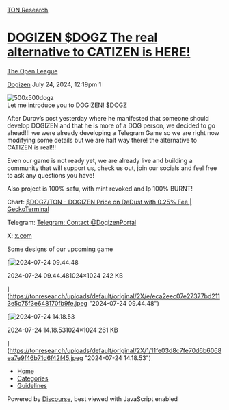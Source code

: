 [TON Research](/)

# [DOGIZEN $DOGZ The real alternative to CATIZEN is HERE!](/t/dogizen-dogz-the-real-alternative-to-catizen-is-here/29386)

[The Open League](/c/the-open-league/56) 

    

[Dogizen](https://tonresear.ch/u/Dogizen)   July 24, 2024, 12:19pm  1

![500x500dogz](https://tonresear.ch/uploads/default/original/2X/e/ec951bd8b37bd383be7b89ae6c8af6da3f7553c4.png)  
Let me introduce you to DOGIZEN! $DOGZ

After Durov’s post yesterday where he manifested that someone should develop DOGIZEN and that he is more of a DOG person, we decided to go ahead!!! we were already developing a Telegram Game so we are right now modifying some details but we are half way there! the alternative to CATIZEN is real!!!

Even our game is not ready yet, we are already live and building a community that will support us, check us out, join our socials and feel free to ask any questions you have!

Also project is 100% safu, with mint revoked and lp 100% BURNT!

Chart: [$DOGZ/TON - DOGIZEN Price on DeDust with 0.25% Fee | GeckoTerminal](https://www.geckoterminal.com/ton/pools/EQDTU0nGHeCkJgPRNHVM2iJGG7jv2YZFywom4cQwhfqVNP_B)

Telegram: [Telegram: Contact @DogizenPortal](https://t.me/DogizenPortal)

X: [x.com](https://x.com/Dogizenonton)

Some designs of our upcoming game

[![2024-07-24 09.44.48](https://tonresear.ch/uploads/default/optimized/2X/e/eca2eec07e27377bd2113e5c75f3e648170fb9fe_2_500x500.jpeg)

2024-07-24 09.44.481024×1024 242 KB

](https://tonresear.ch/uploads/default/original/2X/e/eca2eec07e27377bd2113e5c75f3e648170fb9fe.jpeg "2024-07-24 09.44.48")

[![2024-07-24 14.18.53](https://tonresear.ch/uploads/default/optimized/2X/1/11fe03d8c7fe70d6b6068ea7e9f46b71d6f42f45_2_500x500.jpeg)

2024-07-24 14.18.531024×1024 261 KB

](https://tonresear.ch/uploads/default/original/2X/1/11fe03d8c7fe70d6b6068ea7e9f46b71d6f42f45.jpeg "2024-07-24 14.18.53")

 

*   [Home](/)
*   [Categories](/categories)
*   [Guidelines](/guidelines)

Powered by [Discourse](https://www.discourse.org), best viewed with JavaScript enabled